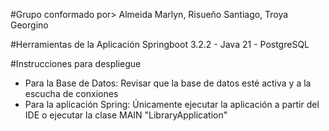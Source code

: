 #Grupo conformado por> Almeida Marlyn, Risueño Santiago, Troya Georgino

#Herramientas de la Aplicación
Springboot 3.2.2 - Java 21 - 
PostgreSQL 

#Instrucciones para despliegue
- Para la Base de Datos: Revisar que la base de datos esté activa y a la escucha de conxiones
- Para la aplicación Spring: Únicamente ejecutar la aplicación a partir del IDE o ejecutar la clase MAIN "LibraryApplication"
